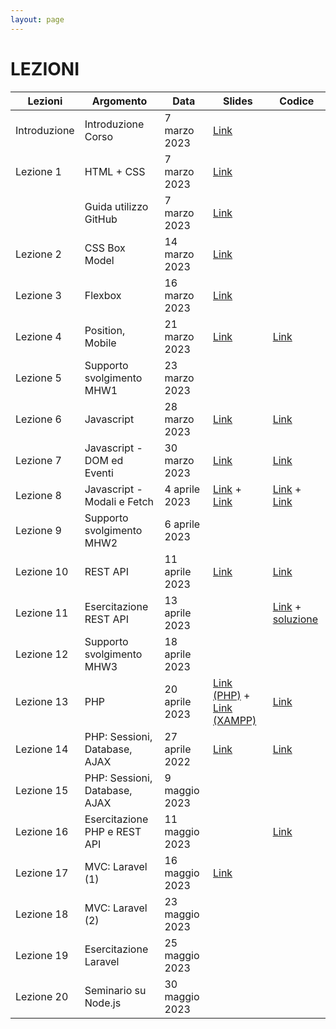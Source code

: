```yaml
---
layout: page
---
```


# LEZIONI

| Lezioni      | Argomento                        | Data           | Slides                          | Codice      |
|--------------|----------------------------------|----------------|-------------------------------  |-------------|
| Introduzione | Introduzione Corso               | 7 marzo 2023   | [Link](https://studentiunict-my.sharepoint.com/:b:/g/personal/simone_palazzo_unict_it/EdSBptq1Nu5Dm4QDfr_ECgkB_cMRUdgTpxGom12yCGhGtA?e=Lr14ZQ) |
| Lezione 1    | HTML + CSS                       | 7 marzo 2023   | [Link](https://studentiunict-my.sharepoint.com/:b:/g/personal/simone_palazzo_unict_it/EdBVB6XDU45HkG_e2uap-ZsBTgi-GHG_jJfFR3YCAMqSBg?e=eRl9W7) |
|              | Guida utilizzo GitHub            | 7 marzo 2023   | [Link](https://studentiunict-my.sharepoint.com/:b:/g/personal/simone_palazzo_unict_it/ERWnXg4DIuJDhQCY3yqbhYcBfgEt0d-U3G28Z5QiGAtTCQ?e=8OihXD) |
| Lezione 2    | CSS Box Model                    | 14 marzo 2023  | [Link](https://studentiunict-my.sharepoint.com/:b:/g/personal/simone_palazzo_unict_it/ERyp81di0s9JufMn-UQDBksBphvCxIewCbEjm19h3nIQmw?e=kySh0o) |
| Lezione 3    | Flexbox                          | 16 marzo 2023  | [Link](https://studentiunict-my.sharepoint.com/:b:/g/personal/simone_palazzo_unict_it/EcDQ47LYLGtAm3AgtIyuTEMBdSkS644a6a7Yi3B2aEoHzw?e=Ygb72T) |
| Lezione 4    | Position, Mobile                 | 21 marzo 2023  | [Link](https://studentiunict-my.sharepoint.com/:b:/g/personal/simone_palazzo_unict_it/ET9cCOqdA5lDkchgvDTVoCgBS4ooIPW8vCStCTA7HP8new?e=r9DjFP) | [Link](https://studentiunict-my.sharepoint.com/:u:/g/personal/simone_palazzo_unict_it/EaHcYyUl_WdJpyiNaS5__LQBhjnpRpZrN7kM_XRqEyN60A?e=SBd89X) |
| Lezione 5    | Supporto svolgimento MHW1        | 23 marzo 2023  | |
| Lezione 6    | Javascript                       | 28 marzo 2023  | [Link](https://studentiunict-my.sharepoint.com/:b:/g/personal/simone_palazzo_unict_it/EcmXnHf9BoBEuKcwap0rdVcBAVE_VLyi9Wpypz96SNOZ3Q?e=e6kTAl) | [Link](https://studentiunict-my.sharepoint.com/:u:/g/personal/simone_palazzo_unict_it/Ed6T1tBnKGFNpj82zvBxd0wB8P0HkTwjRpbXrkrtkA6YrA?e=yE8jkJ) |
| Lezione 7    | Javascript - DOM ed Eventi       | 30 marzo 2023  | [Link](https://studentiunict-my.sharepoint.com/:b:/g/personal/simone_palazzo_unict_it/EatJ9sOeevlBkZp3MYEJgv8BLcao9MrBB5WiWNNJZWQj-A?e=IbjsCZ) | [Link](https://studentiunict-my.sharepoint.com/:u:/g/personal/simone_palazzo_unict_it/EQEOKQiVOulMrjam69ktPhYBpAz8G1lgyC2cVvavyySEhQ?e=hD2g5T) |
| Lezione 8    | Javascript - Modali e Fetch      | 4 aprile 2023  | [Link](https://studentiunict-my.sharepoint.com/:b:/g/personal/simone_palazzo_unict_it/EdpXoZFbNn5GiDJZ8XSK3iwBKmjkZz7tluG3_EfVF0IkDA?e=Jg9nGt) + [Link](https://studentiunict-my.sharepoint.com/:b:/g/personal/simone_palazzo_unict_it/ESFDDSAtmjNDms5dBeB-lv8BypOtyQ9DxpmfrS4o2UPpiQ?e=TSpMlX) | [Link](https://studentiunict-my.sharepoint.com/:u:/g/personal/simone_palazzo_unict_it/EdPyoLeG2S9Ou7hA65dz0lUBBPvElKZi6dWYuF04WZ758g?e=9yGV0g) + [Link](https://studentiunict-my.sharepoint.com/:u:/g/personal/simone_palazzo_unict_it/EQFc9clA2o9Jn62kboV90xEBFoDT3lpCQYH2Lk3ham5rHg?e=3M5IqV) |
| Lezione 9    | Supporto svolgimento MHW2        | 6 aprile 2023  | |
| Lezione 10   | REST API                         | 11 aprile 2023 | [Link](https://studentiunict-my.sharepoint.com/:b:/g/personal/simone_palazzo_unict_it/EYfOSGpsoFlJs50ZrTtiUgkBiBXfGiowlr0cAhNVSrwSjg?e=S9gECW) | [Link](https://studentiunict-my.sharepoint.com/:u:/g/personal/simone_palazzo_unict_it/EQbxX13Uj11LioUqBkq1o2cBlmLkkuL_w_Gt_0yKJDZLdQ?e=a6dqwN) |
| Lezione 11   | Esercitazione REST API           | 13 aprile 2023 | | [Link](https://studentiunict-my.sharepoint.com/:u:/g/personal/simone_palazzo_unict_it/EX2SP2pHOUBGpzUFGk3R10YBIzTbQLPV2Kz66oAKhHWqyQ?e=5HOGeh) + [soluzione](https://drive.google.com/file/d/1u4YFoe2kbL_KmgH0pDFOlXUQVpvr4Rg5/view?usp=sharing) |
| Lezione 12   | Supporto svolgimento MHW3        | 18 aprile 2023 | |
| Lezione 13   | PHP                              | 20 aprile 2023 | [Link (PHP)](https://studentiunict-my.sharepoint.com/:b:/g/personal/simone_palazzo_unict_it/EYkUhw2ekV5OlArdFMLH-K4Bx_-tO_mRCCv6iXoPay4GSA?e=zGfWBh) + [Link (XAMPP)](https://studentiunict-my.sharepoint.com/:b:/g/personal/simone_palazzo_unict_it/EUJCY5omGdVBvQhYA2PTlHsBtEwa40Lxh8OWFzVF00AEGw?e=efrbFb) | [Link](https://studentiunict-my.sharepoint.com/:u:/g/personal/simone_palazzo_unict_it/EazJPtirWkNBsEUBS8eORscB86ZdTIo2ShVKSPwfYrDqCw?e=nDTIfv) |
| Lezione 14   | PHP: Sessioni, Database, AJAX    | 27 aprile 2022 | [Link](https://studentiunict-my.sharepoint.com/:b:/g/personal/simone_palazzo_unict_it/EYBtg_xxJ7hHt2LCtD3DLA8Bwaq82y9pg6bfPPLjIl2LgQ?e=oTVuno) | [Link](https://studentiunict-my.sharepoint.com/:u:/g/personal/simone_palazzo_unict_it/EZ-wpXYmyvhJmSZgX-uJzkwBz6Ksq_FAM-HwrBIlFSkfTg?e=LKgr7p) |
| Lezione 15   | PHP: Sessioni, Database, AJAX    | 9 maggio 2023  |
| Lezione 16   | Esercitazione PHP e REST API     | 11 maggio 2023 | | [Link](https://drive.google.com/file/d/1gF_6bmg4vOW-2pNwwo9qrj_WpEi2TIlg/view?usp=sharing) |
| Lezione 17   | MVC: Laravel (1)                 | 16 maggio 2023 | [Link](https://studentiunict-my.sharepoint.com/:b:/g/personal/simone_palazzo_unict_it/ESC2YEtQ5apMg0PsYLqCvWMBIWFQeNVhcZj5p5htVX45MA?e=f5n162) |
| Lezione 18   | MVC: Laravel (2)                 | 23 maggio 2023 | |
| Lezione 19   | Esercitazione Laravel            | 25 maggio 2023 | |
| Lezione 20   | Seminario su Node.js             | 30 maggio 2023 | |
